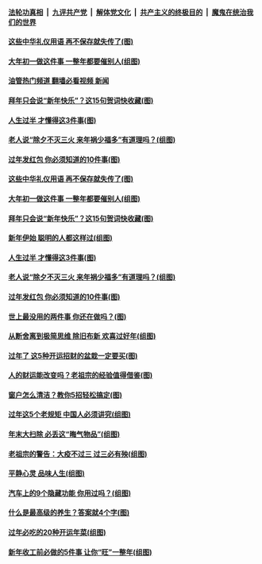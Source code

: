 ####  [法轮功真相](../../../../basic/blob/master/README.md?t=01230812) &nbsp;|&nbsp; [九评共产党](../../../../9ping.md/blob/master/README.md?t=01230812) &nbsp;|&nbsp; [解体党文化](../../../../jtdwh.md/blob/master/README.md?t=01230812)  &nbsp;|&nbsp; [共产主义的终极目的](../../../../gczydzjmd.md/blob/master/README.md?t=01230812) &nbsp;|&nbsp; [魔鬼在统治我们的世界](../../../../mgztzwmdsj.md/blob/master/README.md?t=01230812) 

#### [这些中华礼仪用语 再不保存就失传了(图)](../pages/p8/1027112.md?t=01230812) 

#### [大年初一做这件事 一整年都要催别人(组图)](../pages/p8/1027116.md?t=01230812) 

#### [油管热门频道 翻墙必看视频 新闻](http://129.146.143.75:81/youtube.html?01230812)

#### [拜年只会说“新年快乐”？这15句贺词快收藏(图)](../pages/p8/1027108.md?t=01230812) 

#### [人生过半 才懂得这3件事(图)](../pages/p8/1027048.md?t=01230812) 

#### [老人说“除夕不灭三火 来年祸少福多”有道理吗？(组图)](../pages/p8/1026708.md?t=01230812) 

#### [过年发红包 你必须知道的10件事(图)](../pages/p8/1026956.md?t=01230812) 

#### [这些中华礼仪用语 再不保存就失传了(图)](../pages/p8/1027112.md?t=01230812) 

#### [大年初一做这件事 一整年都要催别人(组图)](../pages/p8/1027116.md?t=01230812) 

#### [拜年只会说“新年快乐”？这15句贺词快收藏(图)](../pages/p8/1027108.md?t=01230812) 

#### [新年伊始 聪明的人都这样过(组图)](../pages/p8/1026856.md?t=01230812) 

#### [人生过半 才懂得这3件事(图)](../pages/p8/1027048.md?t=01230812) 

#### [老人说“除夕不灭三火 来年祸少福多”有道理吗？(组图)](../pages/p8/1026708.md?t=01230812) 

#### [过年发红包 你必须知道的10件事(图)](../pages/p8/1026956.md?t=01230812) 

#### [世上最没用的两件事 你还在做吗？(图)](../pages/p8/1026950.md?t=01230812) 

#### [从断舍离到极简思维 除旧布新 欢喜过好年(组图)](../pages/p8/1024321.md?t=01230812) 

#### [过年了 这5种开运招财的盆栽一定要买(图)](../pages/p8/1026746.md?t=01230812) 

#### [人的财运能改变吗？老祖宗的经验值得借鉴(图)](../pages/p8/1026885.md?t=01230812) 

#### [窗户怎么清洁？教你5招轻松搞定(图)](../pages/p8/1026730.md?t=01230812) 

#### [过年这5个老规矩 中国人必须讲究(组图)](../pages/p8/1026488.md?t=01230812) 

#### [年末大扫除 必丢这“晦气物品”(组图)](../pages/p8/1026749.md?t=01230812) 

#### [老祖宗的警告：大疫不过三 过三必有殃(组图)](../pages/p8/1025921.md?t=01230812) 

#### [平静心灵 品味人生(组图)](../pages/p8/1025162.md?t=01230812) 

#### [汽车上的9个隐藏功能 你用过吗？(组图)](../pages/p8/1026711.md?t=01230812) 

#### [什么是最高级的养生？答案就4个字(图)](../pages/p8/1026625.md?t=01230812) 

#### [过年必吃的20种开运年菜(组图)](../pages/p8/1026624.md?t=01230812) 

#### [新年收工前必做的5件事 让你“旺”一整年(组图)](../pages/p8/1026614.md?t=01230812) 

<img src='http://gfw-breaker.win/goodnews/indexes/p8.md' width='0px' height='0px'/>
